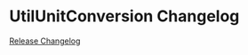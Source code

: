 # UtilUnitConversion Changelog

[Release Changelog](https://github.com/spryker/util-unit-conversion/releases)
